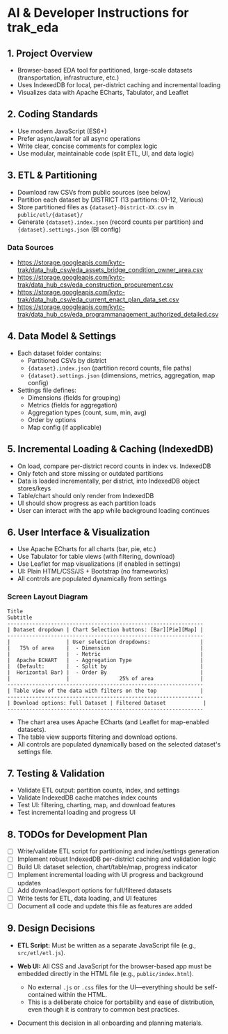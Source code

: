 # AI & Developer Instructions for trak_eda

## 1. Project Overview
- Browser-based EDA tool for partitioned, large-scale datasets (transportation, infrastructure, etc.)
- Uses IndexedDB for local, per-district caching and incremental loading
- Visualizes data with Apache ECharts, Tabulator, and Leaflet

## 2. Coding Standards
- Use modern JavaScript (ES6+)
- Prefer async/await for all async operations
- Write clear, concise comments for complex logic
- Use modular, maintainable code (split ETL, UI, and data logic)

## 3. ETL & Partitioning
- Download raw CSVs from public sources (see below)
- Partition each dataset by DISTRICT (13 partitions: 01-12, Various)
- Store partitioned files as `{dataset}-District-XX.csv` in `public/etl/{dataset}/`
- Generate `{dataset}.index.json` (record counts per partition) and `{dataset}.settings.json` (BI config)

### Data Sources
- https://storage.googleapis.com/kytc-trak/data_hub_csv/eda_assets_bridge_condition_owner_area.csv
- https://storage.googleapis.com/kytc-trak/data_hub_csv/eda_construction_procurement.csv
- https://storage.googleapis.com/kytc-trak/data_hub_csv/eda_current_enact_plan_data_set.csv
- https://storage.googleapis.com/kytc-trak/data_hub_csv/eda_programmanagement_authorized_detailed.csv

## 4. Data Model & Settings
- Each dataset folder contains:
  - Partitioned CSVs by district
  - `{dataset}.index.json` (partition record counts, file paths)
  - `{dataset}.settings.json` (dimensions, metrics, aggregation, map config)
- Settings file defines:
  - Dimensions (fields for grouping)
  - Metrics (fields for aggregation)
  - Aggregation types (count, sum, min, avg)
  - Order by options
  - Map config (if applicable)

## 5. Incremental Loading & Caching (IndexedDB)
- On load, compare per-district record counts in index vs. IndexedDB
- Only fetch and store missing or outdated partitions
- Data is loaded incrementally, per district, into IndexedDB object stores/keys
- Table/chart should only render from IndexedDB
- UI should show progress as each partition loads
- User can interact with the app while background loading continues

## 6. User Interface & Visualization
- Use Apache ECharts for all charts (bar, pie, etc.)
- Use Tabulator for table views (with filtering, download)
- Use Leaflet for map visualizations (if enabled in settings)
- UI: Plain HTML/CSS/JS + Bootstrap (no frameworks)
- All controls are populated dynamically from settings

### Screen Layout Diagram

```
Title
Subtitle
---------------------------------------------------------------
| Dataset dropdown | Chart Selection buttons: [Bar][Pie][Map] |
---------------------------------------------------------------
|                  | User selection dropdowns:                |
|   75% of area    |  - Dimension                             |
|                  |  - Metric                                |
|  Apache ECHART   |  - Aggregation Type                      |
|  (Default:       |  - Split by                              |
|  Horizontal Bar) |  - Order By                              |
|                  |                25% of area               |
---------------------------------------------------------------
| Table view of the data with filters on the top              |
---------------------------------------------------------------
| Download options: Full Dataset | Filtered Dataset            |
---------------------------------------------------------------
```

- The chart area uses Apache ECharts (and Leaflet for map-enabled datasets).
- The table view supports filtering and download options.
- All controls are populated dynamically based on the selected dataset's settings file.

## 7. Testing & Validation
- Validate ETL output: partition counts, index, and settings
- Validate IndexedDB cache matches index counts
- Test UI: filtering, charting, map, and download features
- Test incremental loading and progress UI


## 8. TODOs for Development Plan
- [ ] Write/validate ETL script for partitioning and index/settings generation
- [ ] Implement robust IndexedDB per-district caching and validation logic
- [ ] Build UI: dataset selection, chart/table/map, progress indicator
- [ ] Implement incremental loading with UI progress and background updates
- [ ] Add download/export options for full/filtered datasets
- [ ] Write tests for ETL, data loading, and UI features
- [ ] Document all code and update this file as features are added

## 9. Design Decisions
- **ETL Script:** Must be written as a separate JavaScript file (e.g., `src/etl/etl.js`).
- **Web UI:** All CSS and JavaScript for the browser-based app must be embedded directly in the HTML file (e.g., `public/index.html`).
  - No external `.js` or `.css` files for the UI—everything should be self-contained within the HTML.
  - This is a deliberate choice for portability and ease of distribution, even though it is contrary to common best practices.

- Document this decision in all onboarding and planning materials.
